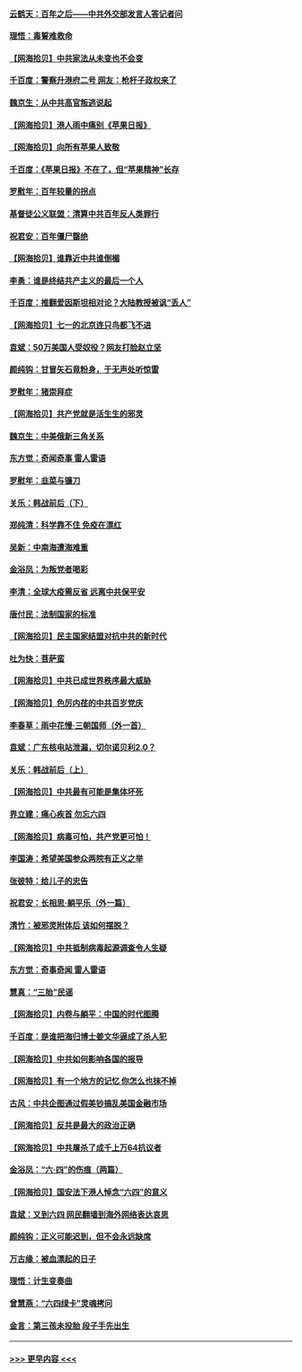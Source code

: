 #### [云鹤天：百年之后——中共外交部发言人答记者问](../pages/nsc993/n13051604.md?t=06280952) 
#### [理悟：毒誓难救命](../pages/nsc993/n13051601.md?t=06280952) 
#### [【网海拾贝】中共家法从未变也不会变](../pages/nsc993/n13050366.md?t=06280952) 
#### [千百度：警察升港府二号 网友：枪杆子政权来了](../pages/nsc993/n13050261.md?t=06280952) 
#### [魏京生：从中共高官叛逃说起](../pages/nsc993/n13048997.md?t=06280952) 
#### [【网海拾贝】港人雨中痛别《苹果日报》](../pages/nsc993/n13048941.md?t=06280952) 
#### [【网海拾贝】向所有苹果人致敬](../pages/nsc993/n13046795.md?t=06280952) 
#### [千百度：《苹果日报》不在了，但“苹果精神”长存](../pages/nsc993/n13046703.md?t=06280952) 
#### [罗慰年：百年较量的拐点](../pages/nsc993/n13046542.md?t=06280952) 
#### [基督徒公义联盟：清算中共百年反人类罪行](../pages/nsc993/n13046499.md?t=06280952) 
#### [祝君安：百年僵尸罄绝](../pages/nsc993/n13045595.md?t=06280952) 
#### [【网海拾贝】谁靠近中共谁倒楣](../pages/nsc993/n13044667.md?t=06280952) 
#### [李勇：谁是终结共产主义的最后一个人](../pages/nsc993/n13044397.md?t=06280952) 
#### [千百度：推翻爱因斯坦相对论？大陆教授被讽“丢人”](../pages/nsc993/n13043908.md?t=06280952) 
#### [【网海拾贝】七一的北京连只鸟都飞不进](../pages/nsc993/n13041377.md?t=06280952) 
#### [袁斌：50万美国人受奴役？网友打脸赵立坚](../pages/nsc993/n13041330.md?t=06280952) 
#### [颜纯钩：甘冒矢石竟粉身，于无声处听惊雷](../pages/nsc993/n13041140.md?t=06280952) 
#### [罗慰年：猪崇拜症](../pages/nsc993/n13041071.md?t=06280952) 
#### [【网海拾贝】共产党就是活生生的邪灵](../pages/nsc993/n13036627.md?t=06280952) 
#### [魏京生：中美俄新三角关系](../pages/nsc993/n13035986.md?t=06280952) 
#### [东方觉：奇闻奇事 雷人雷语](../pages/nsc993/n13035878.md?t=06280952) 
#### [罗慰年：韭菜与镰刀](../pages/nsc993/n13034374.md?t=06280952) 
#### [关乐：韩战前后（下）](../pages/nsc993/n13034113.md?t=06280952) 
#### [郑纯清：科学靠不住 免疫在漂红](../pages/nsc993/n13034093.md?t=06280952) 
#### [吴新：中南海遭海难重](../pages/nsc993/n13034084.md?t=06280952) 
#### [金浴凤：为叛党者喝彩](../pages/nsc993/n13034058.md?t=06280952) 
#### [李清：全球大疫需反省 远离中共保平安](../pages/nsc993/n13033784.md?t=06280952) 
#### [唐付民：法制国家的标准](../pages/nsc993/n13032944.md?t=06280952) 
#### [【网海拾贝】民主国家结盟对抗中共的新时代](../pages/nsc993/n13031717.md?t=06280952) 
#### [吐为快：菩萨蛮](../pages/nsc993/n13030033.md?t=06280952) 
#### [【网海拾贝】中共已成世界秩序最大威胁](../pages/nsc993/n13028138.md?t=06280952) 
#### [【网海拾贝】色厉内荏的中共百岁党庆](../pages/nsc993/n13025582.md?t=06280952) 
#### [李春草：雨中花慢‧三朝国师（外一首）](../pages/nsc993/n13025567.md?t=06280952) 
#### [袁斌：广东核电站泄漏，切尔诺贝利2.0？](../pages/nsc993/n13025475.md?t=06280952) 
#### [关乐：韩战前后（上）](../pages/nsc993/n13025387.md?t=06280952) 
#### [【网海拾贝】中共最有可能是集体坏死](../pages/nsc993/n13023101.md?t=06280952) 
#### [界立建：痛心疾首 勿忘六四](../pages/nsc993/n13022339.md?t=06280952) 
#### [【网海拾贝】病毒可怕，共产党更可怕！](../pages/nsc993/n13020728.md?t=06280952) 
#### [李国涛：希望美国参众两院有正义之举](../pages/nsc993/n13020674.md?t=06280952) 
#### [张彼特：给儿子的忠告](../pages/nsc993/n13018934.md?t=06280952) 
#### [祝君安：长相思‧躺平乐（外一篇）](../pages/nsc993/n13018923.md?t=06280952) 
#### [清竹：被邪灵附体后 该如何摆脱？](../pages/nsc993/n13018877.md?t=06280952) 
#### [【网海拾贝】中共抵制病毒起源调查令人生疑](../pages/nsc993/n13017785.md?t=06280952) 
#### [东方觉：奇事奇闻 雷人雷语](../pages/nsc993/n13017577.md?t=06280952) 
#### [慧真：“三胎”民谣](../pages/nsc993/n13017394.md?t=06280952) 
#### [【网海拾贝】内卷与躺平：中国的时代图腾](../pages/nsc993/n13016128.md?t=06280952) 
#### [千百度：是谁把海归博士姜文华逼成了杀人犯](../pages/nsc993/n13015218.md?t=06280952) 
#### [【网海拾贝】中共如何影响各国的报导](../pages/nsc993/n13012599.md?t=06280952) 
#### [【网海拾贝】有一个地方的记忆 你怎么也抹不掉](../pages/nsc993/n13009802.md?t=06280952) 
#### [古风：中共企图通过假美钞搞乱美国金融市场](../pages/nsc993/n13009626.md?t=06280952) 
#### [【网海拾贝】反共是最大的政治正确](../pages/nsc993/n13007051.md?t=06280952) 
#### [【网海拾贝】中共屠杀了成千上万64抗议者](../pages/nsc993/n13002713.md?t=06280952) 
#### [金浴凤：“六·四”的伤痕（两篇）](../pages/nsc993/n13001719.md?t=06280952) 
#### [【网海拾贝】国安法下港人悼念“六四”的意义](../pages/nsc993/n13001039.md?t=06280952) 
#### [袁斌：又到六四 网民翻墙到海外网络表达哀思](../pages/nsc993/n13000995.md?t=06280952) 
#### [颜纯钩：正义可能迟到，但不会永远缺席](../pages/nsc993/n13000920.md?t=06280952) 
#### [万古缘：被血漂起的日子](../pages/nsc993/n13000914.md?t=06280952) 
#### [理悟：计生变奏曲](../pages/nsc993/n13000414.md?t=06280952) 
#### [曾慧燕：“六四绿卡”灵魂拷问](../pages/nsc993/n13000277.md?t=06280952) 
#### [金言：第三孩未投胎 段子手先出生](../pages/nsc993/n13000215.md?t=06280952) 

----
#### [ >>> 更早内容 <<< ](../indexes/nsc993-earlier.md)
